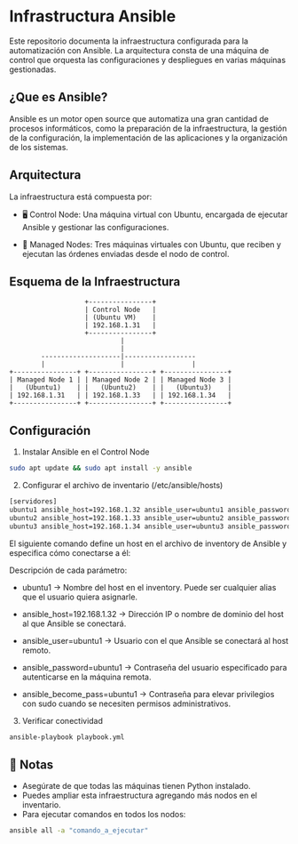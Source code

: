 
# Infrastructura Ansible

Este repositorio documenta la infraestructura configurada para la automatización con Ansible. La arquitectura consta de una máquina de control que orquesta las configuraciones y despliegues en varias máquinas gestionadas.

## ¿Que es Ansible?

Ansible es un motor open source que automatiza una gran cantidad de procesos informáticos, como la preparación de la infraestructura, la gestión de la configuración, la implementación de las aplicaciones y la organización de los sistemas.

## Arquitectura

La infraestructura está compuesta por:

- 🖥️ Control Node: Una máquina virtual con Ubuntu, encargada de ejecutar Ansible y gestionar las configuraciones.

- 📡 Managed Nodes: Tres máquinas virtuales con Ubuntu, que reciben y ejecutan las órdenes enviadas desde el nodo de control.

## Esquema de la Infraestructura

                       +----------------+
                       | Control Node   |
                       | (Ubuntu VM)    |
                       | 192.168.1.31   |
                       +----------------+
                                |
                                |
            --------------------|------------------
            |                   |                 |
    +----------------+ +----------------+ +----------------+
    | Managed Node 1 | | Managed Node 2 | | Managed Node 3 |
    |   (Ubuntu1)    | |   (Ubuntu2)    | |   (Ubuntu3)    |
    | 192.168.1.31   | | 192.168.1.33   | | 192.168.1.34   |
    +----------------+ +----------------+ +----------------+


## Configuración

 1. Instalar Ansible en el Control Node

 ```bash
 sudo apt update && sudo apt install -y ansible
 ```
 2. Configurar el archivo de inventario (/etc/ansible/hosts)

 ```bash
[servidores]
ubuntu1 ansible_host=192.168.1.32 ansible_user=ubuntu1 ansible_password=ubuntu1 ansible_become_pass=ubuntu1
ubuntu2 ansible_host=192.168.1.33 ansible_user=ubuntu2 ansible_password=ubuntu2 ansible_become_pass=ubuntu2
ubuntu3 ansible_host=192.168.1.34 ansible_user=ubuntu3 ansible_password=ubuntu3 ansible_become_pass=ubuntu3
```

El siguiente comando define un host en el archivo de inventory de Ansible y especifica cómo conectarse a él:

Descripción de cada parámetro:

- ubuntu1 → Nombre del host en el inventory. Puede ser cualquier alias que el usuario quiera asignarle.

- ansible_host=192.168.1.32 → Dirección IP o nombre de dominio del host al que Ansible se conectará.

- ansible_user=ubuntu1 → Usuario con el que Ansible se conectará al host remoto.

- ansible_password=ubuntu1 → Contraseña del usuario especificado para autenticarse en la máquina remota.

- ansible_become_pass=ubuntu1 → Contraseña para elevar privilegios con sudo cuando se necesiten permisos administrativos.

3. Verificar conectividad

```bash
ansible-playbook playbook.yml
```

## 📌 Notas

- Asegúrate de que todas las máquinas tienen Python instalado.
- Puedes ampliar esta infraestructura agregando más nodos en el inventario.
- Para ejecutar comandos en todos los nodos:

```bash
ansible all -a "comando_a_ejecutar"
```
